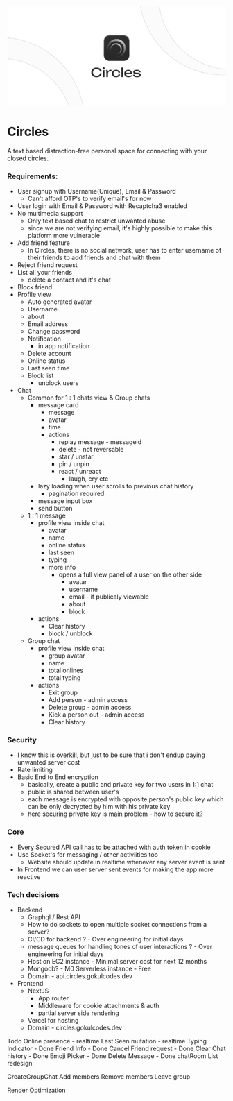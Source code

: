 ![Circles poster](https://github.com/gokulcodes/circles/blob/main/public/poster.png?raw=true)

# Circles

A text based distraction-free personal space for connecting with your closed circles.

### Requirements:

- User signup with Username(Unique), Email & Password
  - Can't afford OTP's to verify email's for now
- User login with Email & Password with Recaptcha3 enabled
- No multimedia support
  - Only text based chat to restrict unwanted abuse
  - since we are not verifying email, it's highly possible to make this platform more vulnerable
- Add friend feature
  - In Circles, there is no social network, user has to enter username of their friends to add friends and chat with them
- Reject friend request
- List all your friends
  - delete a contact and it's chat
- Block friend
- Profile view
  - Auto generated avatar
  - Username
  - about
  - Email address
  - Change password
  - Notification
    - in app notification
  - Delete account
  - Online status
  - Last seen time
  - Block list
    - unblock users
- Chat
  - Common for 1 : 1 chats view & Group chats
    - message card
      - message
      - avatar
      - time
      - actions
        - replay message - messageid
        - delete - not reversable
        - star / unstar
        - pin / unpin
        - react / unreact
          - laugh, cry etc
    - lazy loading when user scrolls to previous chat history
      - pagination required
    - message input box
    - send button
  - 1 : 1 message
    - profile view inside chat
      - avatar
      - name
      - online status
      - last seen
      - typing
      - more info
        - opens a full view panel of a user on the other side
          - avatar
          - username
          - email - if publicaly viewable
          - about
          - block
    - actions
      - Clear history
      - block / unblock
  - Group chat
    - profile view inside chat
      - group avatar
      - name
      - total onlines
      - total typing
    - actions
      - Exit group
      - Add person - admin access
      - Delete group - admin access
      - Kick a person out - admin access
      - Clear history

### Security

- I know this is overkill, but just to be sure that i don't endup paying unwanted server cost
- Rate limiting
- Basic End to End encryption
  - basically, create a public and private key for two users in 1:1 chat
  - public is shared between user's
  - each message is encrypted with opposite person's public key which can be only decrypted by him with his private key
  - here securing private key is main problem - how to secure it?

### Core

- Every Secured API call has to be attached with auth token in cookie
- Use Socket's for messaging / other activiities too
  - Website should update in realtime whenever any server event is sent
- In Frontend we can user server sent events for making the app more reactive

### Tech decisions

- Backend
  - Graphql / Rest API
  - How to do sockets to open multiple socket connections from a server?
  - CI/CD for backend ? - Over engineering for initial days
  - message queues for handling tones of user interactions ? - Over engineering for initial days
  - Host on EC2 instance - Minimal server cost for next 12 months
  - Mongodb? - M0 Serverless instance - Free
  - Domain - api.circles.gokulcodes.dev
- Frontend
  - NextJS
    - App router
    - Middleware for cookie attachments & auth
    - partial server side rendering
  - Vercel for hosting
  - Domain - circles.gokulcodes.dev

Todo
Online presence - realtime
Last Seen mutation - realtime
Typing Indicator - Done
Friend Info - Done
Cancel Friend request - Done
Clear Chat history - Done
Emoji Picker - Done
Delete Message - Done
chatRoom List redesign

CreateGroupChat
Add members
Remove members
Leave group

Render Optimization